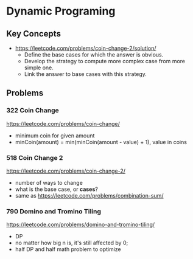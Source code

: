 # Dynamic Programing
## Key Concepts
* https://leetcode.com/problems/coin-change-2/solution/
  * Define the base cases for which the answer is obvious.
  * Develop the strategy to compute more complex case from more simple one.
  * Link the answer to base cases with this strategy.

## Problems
### 322 Coin Change
https://leetcode.com/problems/coin-change/
* minimum coin for given amount
* minCoin(amount) = min(minCoin(amount - value) + 1), value in coins

### 518 Coin Change 2
https://leetcode.com/problems/coin-change-2/
* number of ways to change
* what is the base case, or **cases**?
* same as https://leetcode.com/problems/combination-sum/

### 790 Domino and Tromino Tiling
https://leetcode.com/problems/domino-and-tromino-tiling/
* DP 
* no matter how big n is, it's still affected by 0;
* half DP and half math problem to optimize